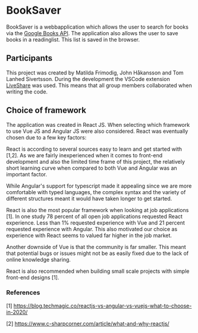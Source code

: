 # BookSaver

BookSaver is a webbapplication which allows the user to search for books via the [Google Books API](https://developers.google.com/books/). 
The application also allows the user to save books in a readinglist. This list is saved in the browser.

## Participants

This project was created by Matilda Frimodig, John Håkansson and Tom Lanhed Sivertsson. 
During the development the VSCode extension [LiveShare](https://visualstudio.microsoft.com/services/live-share/) was used. This means that all group members collaborated when writing the code. 

## Choice of framework

The application was created in React JS. When selecting which framework to use Vue JS and Angular JS were also considered. 
React was eventually chosen due to a few key factors:

React is according to several sources easy to learn and get started with [1,2]. As we are fairly inexperienced when it comes to front-end development and also the limited time frame of this project, the relatively short learning curve when compared to both Vue and Angular was an important factor. 

While Angular's support for typescript made it appealing since we are more comfortable with typed languages, the complex syntax and the variety of different structures meant it would have taken longer to get started. 

React is also the most popular framework when looking at job applications [1]. In one study 78 percent of all open job applications requested React experience. Less than 1% requested experience with Vue and 21 percent requested experience with Angular. This also motivated our choice as experience with React seems to valued far higher in the job market. 

Another downside of Vue is that the community is far smaller. This meant that potential bugs or issues might not be as easily fixed due to the lack of online knowledge sharing. 

React is also recommended when building small scale projects with simple front-end designs [1].



### References

[1] https://blog.techmagic.co/reactjs-vs-angular-vs-vuejs-what-to-choose-in-2020/ 

[2] https://www.c-sharpcorner.com/article/what-and-why-reactjs/ 
